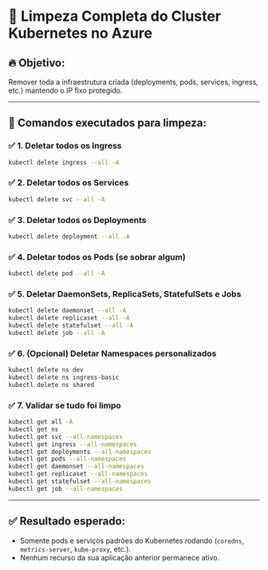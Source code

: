 
# 🧹 Limpeza Completa do Cluster Kubernetes no Azure

## 🔥 Objetivo:
Remover toda a infraestrutura criada (deployments, pods, services, ingress, etc.) mantendo o IP fixo protegido.

---

## 🚀 Comandos executados para limpeza:

### ✅ 1. Deletar todos os Ingress
```bash
kubectl delete ingress --all -A
```

### ✅ 2. Deletar todos os Services
```bash
kubectl delete svc --all -A
```

### ✅ 3. Deletar todos os Deployments
```bash
kubectl delete deployment --all -A
```

### ✅ 4. Deletar todos os Pods (se sobrar algum)
```bash
kubectl delete pod --all -A
```

### ✅ 5. Deletar DaemonSets, ReplicaSets, StatefulSets e Jobs
```bash
kubectl delete daemonset --all -A
kubectl delete replicaset --all -A
kubectl delete statefulset --all -A
kubectl delete job --all -A
```

### ✅ 6. (Opcional) Deletar Namespaces personalizados
```bash
kubectl delete ns dev
kubectl delete ns ingress-basic
kubectl delete ns shared
```

### ✅ 7. Validar se tudo foi limpo
```bash
kubectl get all -A
kubectl get ns
kubectl get svc --all-namespaces
kubectl get ingress --all-namespaces
kubectl get deployments --all-namespaces
kubectl get pods --all-namespaces
kubectl get daemonset --all-namespaces
kubectl get replicaset --all-namespaces
kubectl get statefulset --all-namespaces
kubectl get job --all-namespaces
```

---

## ✅ Resultado esperado:
- Somente pods e serviços padrões do Kubernetes rodando (`coredns`, `metrics-server`, `kube-proxy`, etc.).
- Nenhum recurso da sua aplicação anterior permanece ativo.
